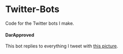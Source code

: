# Twitter-Bots
Code for the Twitter bots I make.
#### DarApproved
This bot replies to everything I tweet with [this picture](https://pbs.twimg.com/profile_images/734598361546948613/wPXqjtzL.jpg).
